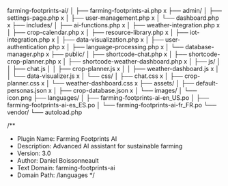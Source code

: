 farming-footprints-ai/
│
├── farming-footprints-ai.php x
├── admin/
│   ├── settings-page.php x
│   ├── user-management.php x
│   └── dashboard.php x
├── includes/
│   ├── ai-functions.php x
│   ├── weather-integration.php x
│   ├── crop-calendar.php x
│   ├── resource-library.php x 
│   ├── iot-integration.php x
│   ├── data-visualization.php x
│   ├── user-authentication.php x
│   ├── language-processing.php x
│   └── database-manager.php x
├── public/
│   ├── shortcode-chat.php x 
│   ├── shortcode-crop-planner.php x
│   ├── shortcode-weather-dashboard.php x
│   ├── js/
│   │   ├── chat.js
│   │   ├── crop-planner.js x
│   │   ├── weather-dashboard.js x
│   │   └── data-visualizer.js x
│   └── css/
│       ├── chat.css x
│       ├── crop-planner.css x
│       └── weather-dashboard.css x
├── assets/
│   ├── default-personas.json x
│   ├── crop-database.json x
│   └── images/
│       └── icon.png
├── languages/
│   ├── farming-footprints-ai-en_US.po
│   ├── farming-footprints-ai-es_ES.po
│   └── farming-footprints-ai-fr_FR.po
└── vendor/
    └── autoload.php

/**
 * Plugin Name: Farming Footprints AI
 * Description: Advanced AI assistant for sustainable farming
 * Version: 3.0
 * Author: Daniel Boissonneault
 * Text Domain: farming-footprints-ai
 * Domain Path: /languages
 */
